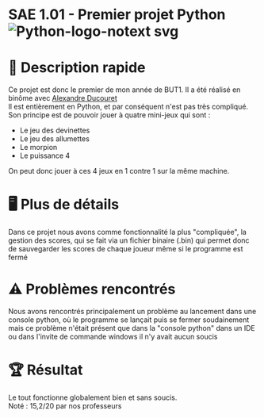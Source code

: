 # SAE 1.01 - Premier projet Python ![Python-logo-notext svg](https://github.com/user-attachments/assets/c4f910c7-451f-4521-9935-920d161edc9d)

# 📖 Description rapide  

Ce projet est donc le premier de mon année de BUT1. Il a été réalisé en binôme avec [Alexandre Ducouret](https://github.com/LightNight6423)  
Il est entièrement en Python, et par conséquent n'est pas très compliqué.
Son principe est de pouvoir jouer à quatre mini-jeux qui sont :
- Le jeu des devinettes
- Le jeu des allumettes
- Le morpion
- Le puissance 4

On peut donc jouer à ces 4 jeux en 1 contre 1 sur la même machine.

# 🖥️ Plus de détails
Dans ce projet nous avons comme fonctionnalité la plus "compliquée", la gestion des scores, qui se fait via un fichier binaire (.bin) qui permet 
donc de sauvegarder les scores de chaque joueur même si le programme est fermé

# ⚠️ Problèmes rencontrés
Nous avons rencontrés principalement un problème au lancement dans une console python, où le programme se lançait puis se fermer soudainement mais ce problème n'était présent que dans la "console python" dans un IDE ou dans l'invite de commande windows il n'y avait aucun soucis

# 🏆 Résultat
Le tout fonctionne globalement bien et sans soucis.  
Noté : 15,2/20 par nos professeurs





